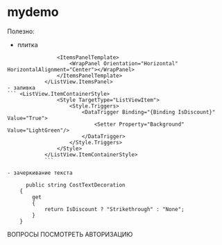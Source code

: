 # mydemo
Полезно:
- плитка 
``` <ListView.ItemsPanel>
                <ItemsPanelTemplate>
                    <WrapPanel Orientation="Horizontal" HorizontalAlignment="Center"></WrapPanel>
                </ItemsPanelTemplate>
            </ListView.ItemsPanel>
- заливка
``` <ListView.ItemContainerStyle>
                <Style TargetType="ListViewItem">
                    <Style.Triggers>
                        <DataTrigger Binding="{Binding IsDiscount}" Value="True">
                            <Setter Property="Background" Value="LightGreen"/>
                        </DataTrigger>
                    </Style.Triggers>
                </Style>
            </ListView.ItemContainerStyle>  
            ```
        
- зачеркивание текста
```
<StackPanel Orientation="Horizontal">
                                <TextBlock TextDecorations="{Binding CostTextDecoration}" Text ="{Binding Cost, StringFormat={}{0:N0}}"  Margin="5 5 5 15"  FontSize="20"></TextBlock>
                                <TextBlock Text ="{Binding CostDis, StringFormat={}{0:N0} рублей}"  Margin="5 5 5 15"  FontSize="20"></TextBlock>
                                <TextBlock Text ="{Binding DurationInMinutes, StringFormat={}за {0} минут }" Margin="5 5 5 15" FontSize="20" ></TextBlock>
                            </StackPanel>
                            
          public string CostTextDecoration
        {
            get
            {
                return IsDiscount ? "Strikethrough" : "None";
            }
        }
        
 ВОПРОСЫ
 ПОСМОТРЕТЬ АВТОРИЗАЦИЮ
